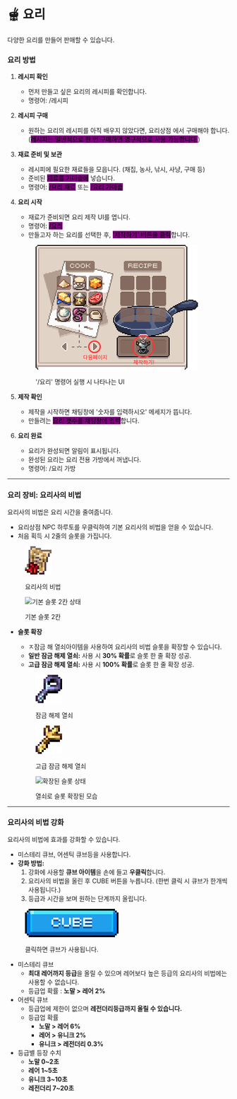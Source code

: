 # 🫕 요리

다양한 요리를 만들어 판매할 수 있습니다.

### **요리 방법**

1. **레시피 확인**
   * 먼저 만들고 싶은 요리의 레시피를 확인합니다.
   * 명령어: /레시피
2. **레시피 구매**
   * 원하는 요리의 레시피를 아직 배우지 않았다면, 요리상점 에서 구매해야 합니다. (<mark style="background-color:purple;">레시피는 일반적으로 한 번 구매하면 영구적으로 사용 가능합니다.</mark>)
3. **재료 준비 및 보관**
   * 레시피에 필요한 재료들을 모읍니다. (채집, 농사, 낚시, 사냥, 구매 등)
   * 준비된 <mark style="background-color:purple;">재료를 가마솥에</mark> 넣습니다.
   * 명령어: <mark style="background-color:purple;">/요리 재료</mark> 또는 <mark style="background-color:purple;">/요리 가마솥</mark>
4.  **요리 시작**

    * 재료가 준비되면 요리 제작 UI를 엽니다.
    * 명령어: <mark style="background-color:purple;">/요리</mark>
    * 만들고자 하는 요리를 선택한 후, <mark style="background-color:purple;">'제작하기' 버튼을 클릭</mark>합니다.

    <div align="left"><figure><img src="../../../.gitbook/assets/cook.png" alt="요리 제작 UI"><figcaption><p>'/요리' 명령어 실행 시 나타나는 UI</p></figcaption></figure></div>
5. **제작 확인**
   * 제작을 시작하면 채팅창에 '숫자를 입력하시오' 메세지가 뜹니다.
   * 만들려는 <mark style="background-color:purple;">요리 갯수를 채팅창에 입력</mark>합니다.
6. **요리 완료**
   * 요리가 완성되면 알림이 표시됩니다.
   * 완성된 요리는 요리 전용 가방에서 꺼냅니다.
   * 명령어: /요리 가방

***

### **요리 장비: 요리사의 비법**

요리사의 비법은 요리 시간을 줄여줍니다.

* 요리상점 NPC 하루토를 우클릭하여 기본 요리사의 비법을 얻을 수 있습니다.
* 처음 획득 시 2줄의 슬롯을 가집니다.

<div align="left"><figure><img src="../../../.gitbook/assets/제목 없음-9 (1).png" alt="요리사의 비법 아이템"><figcaption><p>요리사의 비법</p></figcaption></figure></div>

<div align="left"><figure><img src="../../../.gitbook/assets/2줄.png" alt="기본 슬롯 2칸 상태"><figcaption><p>기본 슬롯 2칸</p></figcaption></figure></div>

*   **슬롯 확장**

    * ㅈ잠금  해   열쇠아이템을 사용하여 요리사의 비법 슬롯을 확장할 수 있습니다.
    * **일반 잠금 해제 열쇠:** 사용 시 **30% 확률**로 슬롯 한 줄 확장 성공.
    * **고급 잠금 해제 열쇠:** 사용 시 **100% 확률**로 슬롯 한 줄 확장 성공.

    <div align="left"><figure><img src="../../../.gitbook/assets/잠금해제열쇠 (1).png" alt="일반 잠금 해제 열쇠"><figcaption><p>잠금 해제 열쇠</p></figcaption></figure> <figure><img src="../../../.gitbook/assets/고급해제열쇠 (1).png" alt="고급 잠금 해제 열쇠"><figcaption><p>고급 잠금 해제 열쇠</p></figcaption></figure></div>

    <div align="left"><figure><img src="../../../.gitbook/assets/3줄.png" alt="확장된 슬롯 상태"><figcaption><p>열쇠로 슬롯 확장된 모습</p></figcaption></figure></div>

***

### **요리사의 비법 강화**

요리사의 비법에 효과를 강화할 수 있습니다.

* 미스테리 큐브,  어센틱 큐브등을 사용합니다.
* **강화 방법:**
  1. 강화에 사용할 **큐브 아이템**을 손에 들고 **우클릭**합니다.
  2. 요리사의 비법을 올린 후 CUBE 버튼을 누릅니다. (한번 클릭 시 큐브가 한개씩 사용됩니다.)
  3. 등급과 시간을 보며 원하는 단계까지 올립니다.

<div align="left"><figure><img src="../../../.gitbook/assets/제목 없음-17.png" alt=""><figcaption><p>클릭하면 큐브가 사용됩니다.</p></figcaption></figure></div>

* 미스테리 큐브
  * **최대 레어까지 등급**을 올릴 수 있으며 레어보다 높은 등급의 요리사의 비법에는 사용할 수 없습니다.
  * 등급업 확률 : **노말 > 레어 2%**
* 어센틱 큐브
  * 등급업에 제한이 없으며 **레전더리등급까지 올릴 수 있습니다.**
  * 등급업 확률
    * **노말 > 레어 6%**
    * **레어 > 유니크 2%**
    * **유니크 > 레전더리 0.3%**
* 등급별 등장 수치
  * **노말 0\~2초**
  * **레어 1\~5초**
  * **유니크 3\~10초**
  * **레전더리 7\~20초**

